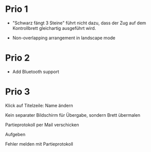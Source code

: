 # Prio 1

* "Schwarz fängt 3 Steine" führt nicht dazu, dass der Zug auf dem Kontrollbrett gleichartig ausgeführt wird.

* Non-overlapping arrangement in landscape mode

# Prio 2

* Add Bluetooth support

# Prio 3

Klick auf Titelzeile: Name ändern

Kein separater Bildschirm für Übergabe, sondern Brett übermalen

Partieprotokoll per Mail verschicken

Aufgeben

Fehler melden mit Partieprotokoll
